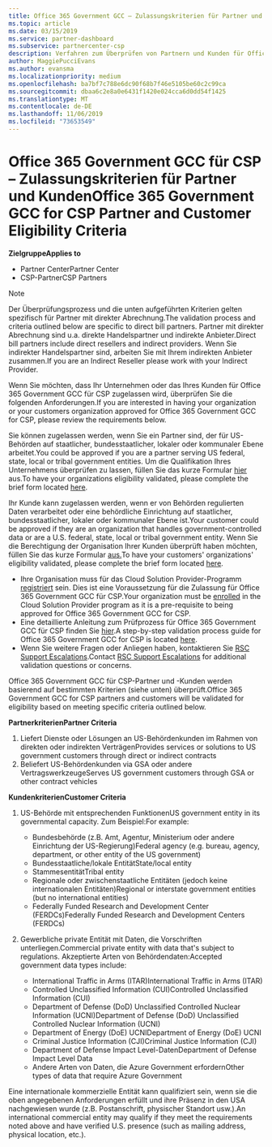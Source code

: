 ```yaml
---
title: Office 365 Government GCC – Zulassungskriterien für Partner und Kunden | Partner Center
ms.topic: article
ms.date: 03/15/2019
ms.service: partner-dashboard
ms.subservice: partnercenter-csp
description: Verfahren zum Überprüfen von Partnern und Kunden für Office 365 Government GCC für CSP.
author: MaggiePucciEvans
ms.author: evansma
ms.localizationpriority: medium
ms.openlocfilehash: ba7bf7c788e6dc90f68b7f46e5105be60c2c99ca
ms.sourcegitcommit: dbaa6c2e8a0e6431f1420e024cca6d0dd54f1425
ms.translationtype: MT
ms.contentlocale: de-DE
ms.lasthandoff: 11/06/2019
ms.locfileid: "73653549"
---
```

# <a name="office-365-government-gcc-for-csp-partner-and-customer-eligibility-criteria"></a><span data-ttu-id="c7db5-103">Office 365 Government GCC für CSP – Zulassungskriterien für Partner und Kunden</span><span class="sxs-lookup"><span data-stu-id="c7db5-103">Office 365 Government GCC for CSP Partner and Customer Eligibility Criteria</span></span>

<span data-ttu-id="c7db5-104">**Zielgruppe**</span><span class="sxs-lookup"><span data-stu-id="c7db5-104">**Applies to**</span></span>

-  <span data-ttu-id="c7db5-105">Partner Center</span><span class="sxs-lookup"><span data-stu-id="c7db5-105">Partner Center</span></span>
-  <span data-ttu-id="c7db5-106">CSP-Partner</span><span class="sxs-lookup"><span data-stu-id="c7db5-106">CSP Partners</span></span>

>[!NOTE]
><span data-ttu-id="c7db5-107">Der Überprüfungsprozess und die unten aufgeführten Kriterien gelten spezifisch für Partner mit direkter Abrechnung.</span><span class="sxs-lookup"><span data-stu-id="c7db5-107">The validation process and criteria outlined below are specific to direct bill partners.</span></span> <span data-ttu-id="c7db5-108">Partner mit direkter Abrechnung sind u.a. direkte Handelspartner und indirekte Anbieter.</span><span class="sxs-lookup"><span data-stu-id="c7db5-108">Direct bill partners include direct resellers and indirect providers.</span></span>  <span data-ttu-id="c7db5-109">Wenn Sie indirekter Handelspartner sind, arbeiten Sie mit Ihrem indirekten Anbieter zusammen.</span><span class="sxs-lookup"><span data-stu-id="c7db5-109">If you are an Indirect Reseller please work with your Indirect Provider.</span></span> 

<span data-ttu-id="c7db5-110">Wenn Sie möchten, dass Ihr Unternehmen oder das Ihres Kunden für Office 365 Government GCC für CSP zugelassen wird, überprüfen Sie die folgenden Anforderungen.</span><span class="sxs-lookup"><span data-stu-id="c7db5-110">If you are interested in having your organization or your customers organization approved for Office 365 Government GCC for CSP, please review the requirements below.</span></span>

<span data-ttu-id="c7db5-111">Sie können zugelassen werden, wenn Sie ein Partner sind, der für US-Behörden auf staatlicher, bundesstaatlicher, lokaler oder kommunaler Ebene arbeitet.</span><span class="sxs-lookup"><span data-stu-id="c7db5-111">You could be approved if you are a partner serving US federal, state, local or tribal government entities.</span></span> <span data-ttu-id="c7db5-112">Um die Qualifikation Ihres Unternehmens überprüfen zu lassen, füllen Sie das kurze Formular [hier](https://products.office.com/government/eligibility-validation?ReqType=CSPPartner) aus.</span><span class="sxs-lookup"><span data-stu-id="c7db5-112">To have your organizations eligibility validated, please complete the brief form located [here](https://products.office.com/government/eligibility-validation?ReqType=CSPPartner).</span></span>

<span data-ttu-id="c7db5-113">Ihr Kunde kann zugelassen werden, wenn er von Behörden regulierten Daten verarbeitet oder eine behördliche Einrichtung auf staatlicher, bundesstaatlicher, lokaler oder kommunaler Ebene ist.</span><span class="sxs-lookup"><span data-stu-id="c7db5-113">Your customer could be approved if they are an organization that handles government-controlled data or are a U.S. federal, state, local or tribal government entity.</span></span> <span data-ttu-id="c7db5-114">Wenn Sie die Berechtigung der Organisation Ihrer Kunden überprüft haben möchten, füllen Sie das kurze Formular [aus.](https://products.office.com/government/eligibility-validation?ReqType=CSPCustomer)</span><span class="sxs-lookup"><span data-stu-id="c7db5-114">To have your customers' organizations' eligibility validated, please complete the brief form located [here](https://products.office.com/government/eligibility-validation?ReqType=CSPCustomer).</span></span> 

-   <span data-ttu-id="c7db5-115">Ihre Organisation muss für das Cloud Solution Provider-Programm [registriert](https://partnercenter.microsoft.com/partner/cloud-solution-provider) sein. Dies ist eine Voraussetzung für die Zulassung für Office 365 Government GCC für CSP.</span><span class="sxs-lookup"><span data-stu-id="c7db5-115">Your organization must be [enrolled](https://partnercenter.microsoft.com/partner/cloud-solution-provider) in the Cloud Solution Provider program as it is a pre-requisite to being approved for Office 365 Government GCC for CSP.</span></span>
-   <span data-ttu-id="c7db5-116">Eine detaillierte Anleitung zum Prüfprozess für Office 365 Government GCC für CSP finden Sie [hier](https://go.microsoft.com/fwlink/?linkid=2007323).</span><span class="sxs-lookup"><span data-stu-id="c7db5-116">A step-by-step validation process guide for Office 365 Government GCC for CSP is located [here](https://go.microsoft.com/fwlink/?linkid=2007323).</span></span>
-   <span data-ttu-id="c7db5-117">Wenn Sie weitere Fragen oder Anliegen haben, kontaktieren Sie [RSC Support Escalations](mailto:usgcce@microsoft.com).</span><span class="sxs-lookup"><span data-stu-id="c7db5-117">Contact [RSC Support Escalations](mailto:usgcce@microsoft.com) for additional validation questions or concerns.</span></span>

<span data-ttu-id="c7db5-118">Office 365 Government GCC für CSP-Partner und -Kunden werden basierend auf bestimmten Kriterien (siehe unten) überprüft.</span><span class="sxs-lookup"><span data-stu-id="c7db5-118">Office 365 Government GCC for CSP partners and customers will be validated for eligibility based on meeting specific criteria outlined below.</span></span>

<span data-ttu-id="c7db5-119">**Partnerkriterien**</span><span class="sxs-lookup"><span data-stu-id="c7db5-119">**Partner Criteria**</span></span>
1.  <span data-ttu-id="c7db5-120">Liefert Dienste oder Lösungen an US-Behördenkunden im Rahmen von direkten oder indirekten Verträgen</span><span class="sxs-lookup"><span data-stu-id="c7db5-120">Provides services or solutions to US government customers through direct or indirect contracts</span></span>
2.  <span data-ttu-id="c7db5-121">Beliefert US-Behördenkunden via GSA oder andere Vertragswerkzeuge</span><span class="sxs-lookup"><span data-stu-id="c7db5-121">Serves US government customers through GSA or other contract vehicles</span></span>

<span data-ttu-id="c7db5-122">**Kundenkriterien**</span><span class="sxs-lookup"><span data-stu-id="c7db5-122">**Customer Criteria**</span></span>
1.  <span data-ttu-id="c7db5-123">US-Behörde mit entsprechenden Funktionen</span><span class="sxs-lookup"><span data-stu-id="c7db5-123">US government entity in its governmental capacity.</span></span> <span data-ttu-id="c7db5-124">Zum Beispiel:</span><span class="sxs-lookup"><span data-stu-id="c7db5-124">For example:</span></span>
 
    -  <span data-ttu-id="c7db5-125">Bundesbehörde (z.B. Amt, Agentur, Ministerium oder andere Einrichtung der US-Regierung)</span><span class="sxs-lookup"><span data-stu-id="c7db5-125">Federal agency (e.g. bureau, agency, department, or other entity of the US government)</span></span>
    -   <span data-ttu-id="c7db5-126">Bundesstaatliche/lokale Entität</span><span class="sxs-lookup"><span data-stu-id="c7db5-126">State/local entity</span></span> 
    -   <span data-ttu-id="c7db5-127">Stammesentität</span><span class="sxs-lookup"><span data-stu-id="c7db5-127">Tribal entity</span></span>
    -   <span data-ttu-id="c7db5-128">Regionale oder zwischenstaatliche Entitäten (jedoch keine internationalen Entitäten)</span><span class="sxs-lookup"><span data-stu-id="c7db5-128">Regional or interstate government entities (but no international entities)</span></span>
    -   <span data-ttu-id="c7db5-129">Federally Funded Research and Development Center (FERDCs)</span><span class="sxs-lookup"><span data-stu-id="c7db5-129">Federally Funded Research and Development Centers (FERDCs)</span></span>

2.  <span data-ttu-id="c7db5-130">Gewerbliche private Entität mit Daten, die Vorschriften unterliegen.</span><span class="sxs-lookup"><span data-stu-id="c7db5-130">Commercial private entity with data that's subject to regulations.</span></span> <span data-ttu-id="c7db5-131">Akzeptierte Arten von Behördendaten:</span><span class="sxs-lookup"><span data-stu-id="c7db5-131">Accepted government data types include:</span></span> 
    -   <span data-ttu-id="c7db5-132">International Traffic in Arms (ITAR)</span><span class="sxs-lookup"><span data-stu-id="c7db5-132">International Traffic in Arms (ITAR)</span></span>
    -   <span data-ttu-id="c7db5-133">Controlled Unclassified Information (CUI)</span><span class="sxs-lookup"><span data-stu-id="c7db5-133">Controlled Unclassified Information (CUI)</span></span>
    -   <span data-ttu-id="c7db5-134">Department of Defense (DoD) Unclassified Controlled Nuclear Information (UCNI)</span><span class="sxs-lookup"><span data-stu-id="c7db5-134">Department of Defense (DoD) Unclassified Controlled Nuclear Information (UCNI)</span></span>
    -   <span data-ttu-id="c7db5-135">Department of Energy (DoE) UCNI</span><span class="sxs-lookup"><span data-stu-id="c7db5-135">Department of Energy (DoE) UCNI</span></span>
    -   <span data-ttu-id="c7db5-136">Criminal Justice Information (CJI)</span><span class="sxs-lookup"><span data-stu-id="c7db5-136">Criminal Justice Information (CJI)</span></span>
    -   <span data-ttu-id="c7db5-137">Department of Defense Impact Level-Daten</span><span class="sxs-lookup"><span data-stu-id="c7db5-137">Department of Defense Impact Level Data</span></span>
    -   <span data-ttu-id="c7db5-138">Andere Arten von Daten, die Azure Government erfordern</span><span class="sxs-lookup"><span data-stu-id="c7db5-138">Other types of data that require Azure Government</span></span>

<span data-ttu-id="c7db5-139">Eine internationale kommerzielle Entität kann qualifiziert sein, wenn sie die oben angegebenen Anforderungen erfüllt und ihre Präsenz in den USA nachgewiesen wurde (z.B. Postanschrift, physischer Standort usw.).</span><span class="sxs-lookup"><span data-stu-id="c7db5-139">An international commercial entity may qualify if they meet the requirements noted above and have verified U.S. presence (such as mailing address, physical location, etc.).</span></span>

